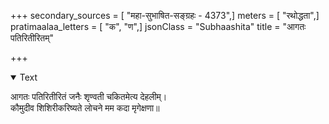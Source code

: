 +++
secondary_sources = [ "महा-सुभाषित-सङ्ग्रहः - 4373",]
meters = [ "रथोद्धता",]
pratimaalaa_letters = [ "क", "ण",]
jsonClass = "Subhaashita"
title = "आगतः पतिरितीरितम्"

+++

<details open><summary>Text</summary>

आगतः पतिरितीरितं जनैः शृण्वती चकितमेत्य देहलीम्।  
कौमुदीव शिशिरीकरिष्यते लोचने मम कदा मृगेक्षणा॥
</details>
